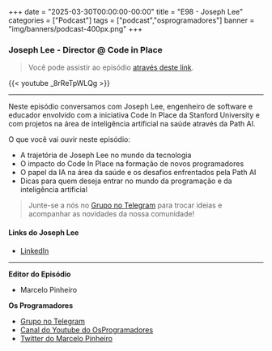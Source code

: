 +++
date = "2025-03-30T00:00:00-00:00"
title = "E98 - Joseph Lee"
categories = ["Podcast"]
tags = ["podcast","osprogramadores"]
banner = "img/banners/podcast-400px.png"
+++

### Joseph Lee - Director @ Code in Place
> Você pode assistir ao episódio [através deste link](https://www.youtube.com/watch?v=_8rReTpWLQg).

[//]: # ({{< spotify type="episode" id="PENDENTE" width="80%">}})

{{< youtube _8rReTpWLQg >}}

___

Neste episódio conversamos com Joseph Lee, engenheiro de software e educador envolvido com a iniciativa Code In Place da Stanford University e com projetos na área de inteligência artificial na saúde através da Path AI.

O que você vai ouvir neste episódio:
- A trajetória de Joseph Lee no mundo da tecnologia
- O impacto do Code In Place na formação de novos programadores
- O papel da IA na área da saúde e os desafios enfrentados pela Path AI
- Dicas para quem deseja entrar no mundo da programação e da inteligência artificial

> Junte-se a nós no [Grupo no Telegram](https://t.me/osprogramadores) para trocar ideias e acompanhar as novidades da nossa comunidade!

#### Links do Joseph Lee

* [LinkedIn](https://www.linkedin.com/in/joseph-l/)

___


**Editor do Episódio**

- Marcelo Pinheiro

**Os Programadores**

- [Grupo no Telegram](https://t.me/osprogramadores)
- [Canal do Youtube do OsProgramadores](https://www.youtube.com/channel/UCt_YNYGl6K5yNXlXEQDdwWg?view_as=subscriber)
- [Twitter do Marcelo Pinheiro](https://twitter.com/mpinheir)
